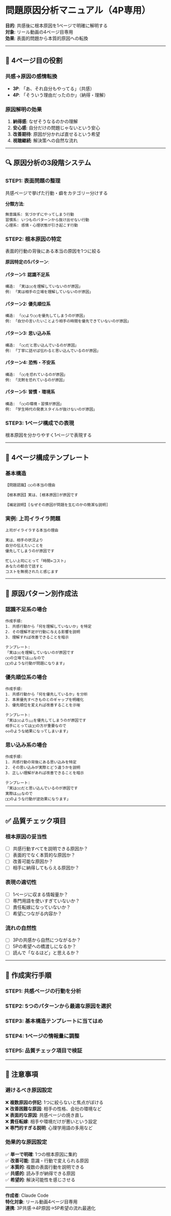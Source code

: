 # 問題原因分析マニュアル（4P専用）

**目的**: 共感後に根本原因を1ページで明確に解明する  
**対象**: リール動画の4ページ目専用  
**効果**: 表面的問題から本質的原因への転換

---

## 🎯 4ページ目の役割

### **共感→原因の感情転換**
- **3P**: 「あ、それ自分もやってる」（共感）
- **4P**: 「そういう理由だったのか」（納得・理解）

### **原因解明の効果**
1. **納得感**: なぜそうなるのかの理解
2. **安心感**: 自分だけの問題じゃないという安心
3. **改善期待**: 原因が分かれば直せるという希望
4. **視聴継続**: 解決策への自然な流れ

---

## 🔍 原因分析の3段階システム

### **STEP1: 表面問題の整理**
共感ページで挙げた行動・癖をカテゴリー分けする

**分類方法**:
```
無意識系: 気づかずにやってしまう行動
習慣系: いつものパターンから抜け出せない行動  
心理系: 感情・心理状態が引き起こす行動
```

### **STEP2: 根本原因の特定**
表面的行動の背後にある本当の原因を1つに絞る

**原因特定の5パターン**:

#### **パターン1: 認識不足系**
```
構造: 「実は○○を理解していないのが原因」
例: 「実は相手の立場を理解していないのが原因」
```

#### **パターン2: 優先順位系**  
```
構造: 「○○より○○を優先してしまうのが原因」
例: 「自分の言いたいことより相手の時間を優先できていないのが原因」
```

#### **パターン3: 思い込み系**
```
構造: 「○○だと思い込んでいるのが原因」
例: 「丁寧に話せば伝わると思い込んでいるのが原因」
```

#### **パターン4: 恐怖・不安系**
```
構造: 「○○を恐れているのが原因」
例: 「沈黙を恐れているのが原因」
```

#### **パターン5: 習慣・環境系**
```
構造: 「○○の環境・習慣が原因」
例: 「学生時代の発表スタイルが抜けないのが原因」
```

### **STEP3: 1ページ構成での表現**
根本原因を分かりやすく1ページで表現する

---

## 📝 4ページ構成テンプレート

### **基本構造**
```
【問題認識】○○の本当の理由

【根本原因】実は、[根本原因]が原因です

【補足説明】[なぜその原因が問題を生むのかの簡潔な説明]
```

### **実例: 上司イライラ問題**
```
上司がイライラする本当の理由

実は、相手の状況より
自分の伝えたいことを
優先してしまうのが原因です

忙しい上司にとって「時間=コスト」
あなたの都合で話すと
コストを無視されたと感じます
```

---

## 🎨 原因パターン別作成法

### **認識不足系の場合**
```
作成手順:
1. 共感行動から「何を理解していないか」を特定
2. その理解不足が行動に与える影響を説明
3. 理解すれば改善できることを暗示

テンプレート:
「実は○○を理解していないのが原因です
○○の立場では△△なので
□□のような行動が問題になります」
```

### **優先順位系の場合**
```
作成手順:
1. 共感行動から「何を優先しているか」を分析
2. 本来優先すべきものとのギャップを明確化
3. 優先順位を変えれば改善することを示唆

テンプレート:
「実は○○より△△を優先してしまうのが原因です
相手にとっては□□の方が重要なので
◇◇のような結果になってしまいます」
```

### **思い込み系の場合**
```
作成手順:
1. 共感行動の背後にある思い込みを特定
2. その思い込みが実際とどう違うかを説明
3. 正しい理解があれば改善できることを暗示

テンプレート:
「実は○○だと思い込んでいるのが原因です
実際は△△なので
□□のような行動が逆効果になります」
```

---

## ✅ 品質チェック項目

### **根本原因の妥当性**
- [ ] 共感行動すべてを説明できる原因か？
- [ ] 表面的でなく本質的な原因か？
- [ ] 改善可能な原因か？
- [ ] 相手に納得してもらえる原因か？

### **表現の適切性**
- [ ] 1ページに収まる情報量か？
- [ ] 専門用語を使いすぎていないか？
- [ ] 責任転嫁になっていないか？
- [ ] 希望につながる内容か？

### **流れの自然性**
- [ ] 3Pの共感から自然につながるか？
- [ ] 5Pの希望への橋渡しになるか？
- [ ] 読んで「なるほど」と思えるか？

---

## 🔧 作成実行手順

### **STEP1**: 共感ページの行動を分析
### **STEP2**: 5つのパターンから最適な原因を選択  
### **STEP3**: 基本構造テンプレートに当てはめ
### **STEP4**: 1ページの情報量に調整
### **STEP5**: 品質チェック項目で検証

---

## 🚨 注意事項

### **避けるべき原因設定**
❌ **複数原因の併記**: 1つに絞らないと焦点がぼける  
❌ **改善困難な原因**: 相手の性格、会社の環境など  
❌ **表面的な原因**: 共感ページの焼き直し  
❌ **責任転嫁**: 相手や環境だけが悪いという設定  
❌ **専門的すぎる説明**: 心理学用語の多用など

### **効果的な原因設定**
✅ **単一で明確**: 1つの根本原因に集約  
✅ **改善可能**: 意識・行動で変えられる原因  
✅ **本質的**: 複数の表面行動を説明できる  
✅ **共感的**: 読み手が納得できる原因  
✅ **希望的**: 解決可能性を感じさせる

---

**作成者**: Claude Code  
**特化対象**: リール動画4ページ目専用  
**連携**: 3P共感→4P原因→5P希望の流れ最適化